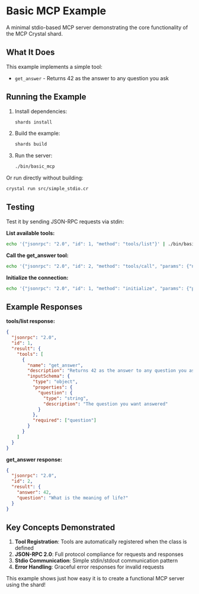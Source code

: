 # Basic MCP Example

A minimal stdio-based MCP server demonstrating the core functionality of the MCP Crystal shard.

## What It Does

This example implements a simple tool:
- `get_answer` - Returns 42 as the answer to any question you ask

## Running the Example

1. Install dependencies:
   ```bash
   shards install
   ```

2. Build the example:
   ```bash
   shards build
   ```

3. Run the server:
   ```bash
   ./bin/basic_mcp
   ```

Or run directly without building:
```bash
crystal run src/simple_stdio.cr
```

## Testing

Test it by sending JSON-RPC requests via stdin:

**List available tools:**
```bash
echo '{"jsonrpc": "2.0", "id": 1, "method": "tools/list"}' | ./bin/basic_mcp
```

**Call the get_answer tool:**
```bash
echo '{"jsonrpc": "2.0", "id": 2, "method": "tools/call", "params": {"name": "get_answer", "arguments": {"question": "What is the meaning of life?"}}}' | ./bin/basic_mcp
```

**Initialize the connection:**
```bash
echo '{"jsonrpc": "2.0", "id": 1, "method": "initialize", "params": {"protocolVersion": "2024-11-05"}}' | ./bin/basic_mcp
```

## Example Responses

**tools/list response:**
```json
{
  "jsonrpc": "2.0",
  "id": 1,
  "result": {
    "tools": [
      {
        "name": "get_answer",
        "description": "Returns 42 as the answer to any question you ask",
        "inputSchema": {
          "type": "object",
          "properties": {
            "question": {
              "type": "string",
              "description": "The question you want answered"
            }
          },
          "required": ["question"]
        }
      }
    ]
  }
}
```

**get_answer response:**
```json
{
  "jsonrpc": "2.0",
  "id": 2,
  "result": {
    "answer": 42,
    "question": "What is the meaning of life?"
  }
}
```

## Key Concepts Demonstrated

1. **Tool Registration**: Tools are automatically registered when the class is defined
2. **JSON-RPC 2.0**: Full protocol compliance for requests and responses
3. **Stdio Communication**: Simple stdin/stdout communication pattern
4. **Error Handling**: Graceful error responses for invalid requests

This example shows just how easy it is to create a functional MCP server using the shard!